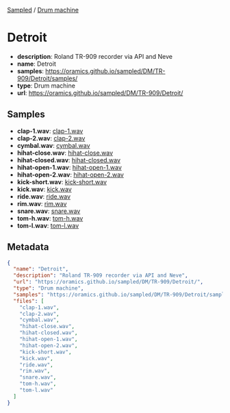 
[Sampled](https://oramics.github.io/sampled) /
[Drum machine](/DM)

# Detroit

- __description__: Roland TR-909 recorder via API and Neve
- __name__: Detroit
- __samples__: https://oramics.github.io/sampled/DM/TR-909/Detroit/samples/
- __type__: Drum machine
- __url__: https://oramics.github.io/sampled/DM/TR-909/Detroit/

## Samples

- __clap-1.wav__: [clap-1.wav](https://oramics.github.io/sampled/DM/TR-909/Detroit/samples/clap-1.wav)
- __clap-2.wav__: [clap-2.wav](https://oramics.github.io/sampled/DM/TR-909/Detroit/samples/clap-2.wav)
- __cymbal.wav__: [cymbal.wav](https://oramics.github.io/sampled/DM/TR-909/Detroit/samples/cymbal.wav)
- __hihat-close.wav__: [hihat-close.wav](https://oramics.github.io/sampled/DM/TR-909/Detroit/samples/hihat-close.wav)
- __hihat-closed.wav__: [hihat-closed.wav](https://oramics.github.io/sampled/DM/TR-909/Detroit/samples/hihat-closed.wav)
- __hihat-open-1.wav__: [hihat-open-1.wav](https://oramics.github.io/sampled/DM/TR-909/Detroit/samples/hihat-open-1.wav)
- __hihat-open-2.wav__: [hihat-open-2.wav](https://oramics.github.io/sampled/DM/TR-909/Detroit/samples/hihat-open-2.wav)
- __kick-short.wav__: [kick-short.wav](https://oramics.github.io/sampled/DM/TR-909/Detroit/samples/kick-short.wav)
- __kick.wav__: [kick.wav](https://oramics.github.io/sampled/DM/TR-909/Detroit/samples/kick.wav)
- __ride.wav__: [ride.wav](https://oramics.github.io/sampled/DM/TR-909/Detroit/samples/ride.wav)
- __rim.wav__: [rim.wav](https://oramics.github.io/sampled/DM/TR-909/Detroit/samples/rim.wav)
- __snare.wav__: [snare.wav](https://oramics.github.io/sampled/DM/TR-909/Detroit/samples/snare.wav)
- __tom-h.wav__: [tom-h.wav](https://oramics.github.io/sampled/DM/TR-909/Detroit/samples/tom-h.wav)
- __tom-l.wav__: [tom-l.wav](https://oramics.github.io/sampled/DM/TR-909/Detroit/samples/tom-l.wav)

## Metadata

```json
{
  "name": "Detroit",
  "description": "Roland TR-909 recorder via API and Neve",
  "url": "https://oramics.github.io/sampled/DM/TR-909/Detroit/",
  "type": "Drum machine",
  "samples": "https://oramics.github.io/sampled/DM/TR-909/Detroit/samples/",
  "files": [
    "clap-1.wav",
    "clap-2.wav",
    "cymbal.wav",
    "hihat-close.wav",
    "hihat-closed.wav",
    "hihat-open-1.wav",
    "hihat-open-2.wav",
    "kick-short.wav",
    "kick.wav",
    "ride.wav",
    "rim.wav",
    "snare.wav",
    "tom-h.wav",
    "tom-l.wav"
  ]
}
```


